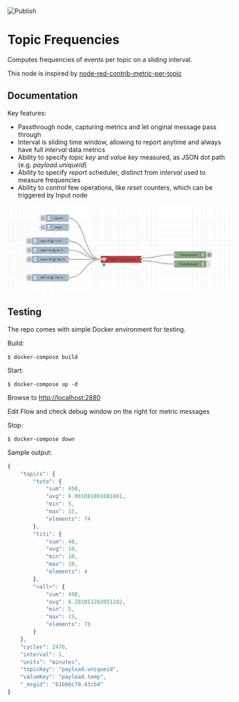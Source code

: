![Publish](https://github.com/kalemena/node-red-contrib-topic-frequencies/workflows/Publish/badge.svg)

# Topic Frequencies

Computes frequencies of events per topic on a sliding interval.

This node is inspired by [node-red-contrib-metric-per-topic](https://flows.nodered.org/node/node-red-contrib-metric-per-topic)

## Documentation

Key features:

- Passthrough node, capturing metrics and let original message pass through
- Interval is sliding time window, allowing to report anytime and always have full *interval* data metrics
- Ability to specify *topic key* and *value key* measured, as JSON dot path (e.g. *payload.uniqueid*)
- Ability to specify *report* scheduler, distinct from *interval* used to measure frequencies
- Ability to *control* few operations, like *reset* counters, which can be triggered by Input node

![Example Flow](docs/example-flow.png "Example Flow")

## Testing

The repo comes with simple Docker environment for testing.

Build:

    $ docker-compose build

Start:

    $ docker-compose up -d

Browse to [http://localhost:2880](http://localhost:2880)

Edit Flow and check debug window on the right for metric messages

Stop:

    $ docker-compose down

Sample output:

```javascript
{
    "topics": {
        "toto": {
            "sum": 450,
            "avg": 6.081081081081081,
            "min": 5,
            "max": 15,
            "elements": 74
        },
        "titi": {
            "sum": 40,
            "avg": 10,
            "min": 10,
            "max": 10,
            "elements": 4
        },
        "<all>": {
            "sum": 490,
            "avg": 6.282051282051282,
            "min": 5,
            "max": 15,
            "elements": 78
        }
    },
    "cycles": 2476,
    "interval": 1,
    "units": "minutes",
    "topicKey": "payload.uniqueid",
    "valueKey": "payload.temp",
    "_msgid": "b1bb6c79.43cb4"
}
```